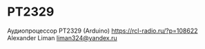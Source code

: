 # PT2329
Аудиопроцессор PT2329 (Arduino)
https://rcl-radio.ru/?p=108622
Alexander Liman
liman324@yandex.ru
